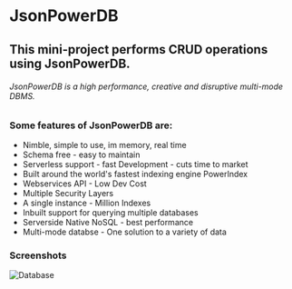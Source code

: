 # JsonPowerDB

## This mini-project performs CRUD operations using JsonPowerDB.

###### JsonPowerDB is a high performance, creative and disruptive multi-mode DBMS.

### Some features of JsonPowerDB are:

* Nimble, simple to use, im memory, real time
* Schema free - easy to maintain
* Serverless support - fast Development - cuts time to market
* Built around the world's fastest indexing engine PowerIndex
* Webservices API - Low Dev Cost
* Multiple Security Layers
* A single instance - Million Indexes
* Inbuilt support for querying multiple databases
* Serverside Native NoSQL - best performance
* Multi-mode databse - One solution to a variety of data

### Screenshots

![Database](../../Assets/screenshots/create_ss.jpg)
